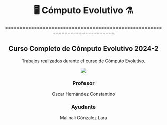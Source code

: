 </div>

<div align="center">

#   🖥️ Cómputo Evolutivo ⚗️

===========================================================================

Curso Completo de Cómputo Evolutivo 2024-2
-------------------------------------------

</div>
  

</div>

<div align="center">

Trabajos realizados durante el curso de Cómputo Evolutivo.


[![](https://media2.giphy.com/media/v1.Y2lkPTc5MGI3NjExMWpjM3U3aXJmNmtpYmp1OGFtcG9meWxpM3MwdGpvYXZzcXMxdjRtZSZlcD12MV9pbnRlcm5hbF9naWZfYnlfaWQmY3Q9Zw/1hMjHC64mp26EKQbDK/giphy.gif)](https://www.youtube.com/watch?v=QQ_3S-IQm38)




### Profesor
Oscar Hernández Constantino

### Ayudante

Malinali Gónzalez Lara
  
</div>  
